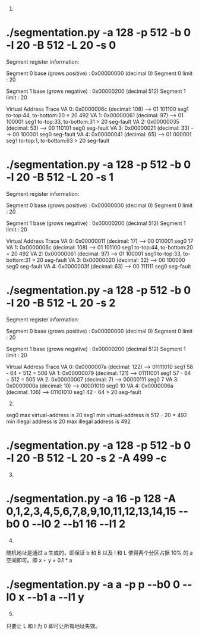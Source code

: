 1.
# ./segmentation.py -a 128 -p 512 -b 0 -l 20 -B 512 -L 20 -s 0
Segment register information:

  Segment 0 base  (grows positive) : 0x00000000 (decimal 0)
  Segment 0 limit                  : 20

  Segment 1 base  (grows negative) : 0x00000200 (decimal 512)
  Segment 1 limit                  : 20

Virtual Address Trace
  VA  0: 0x0000006c (decimal:  108) --> 01 101100     seg1 to-top:44, to-bottom:20 = 20 492
  VA  1: 0x00000061 (decimal:   97) --> 01 100001     seg1 to-top:33, to-bottom:31 > 20 seg-fault
  VA  2: 0x00000035 (decimal:   53) --> 00 110101     seg0 seg-fault
  VA  3: 0x00000021 (decimal:   33) --> 00 100001     seg0 seg-fault
  VA  4: 0x00000041 (decimal:   65) --> 01 000001     seg1 to-top:1, to-bottom:63 > 20 seg-fault

# ./segmentation.py -a 128 -p 512 -b 0 -l 20 -B 512 -L 20 -s 1
Segment register information:

  Segment 0 base  (grows positive) : 0x00000000 (decimal 0)
  Segment 0 limit                  : 20

  Segment 1 base  (grows negative) : 0x00000200 (decimal 512)
  Segment 1 limit                  : 20

Virtual Address Trace
  VA  0: 0x00000011 (decimal:   17) --> 00 010001 seg0 17
  VA  1: 0x0000006c (decimal:  108) --> 01 101100 seg1 to-top:44, to-bottom:20 = 20 492
  VA  2: 0x00000061 (decimal:   97) --> 01 100001 seg1 to-top:33, to-bottom:31 > 20 seg-fault
  VA  3: 0x00000020 (decimal:   32) --> 00 100000 seg0 seg-fault
  VA  4: 0x0000003f (decimal:   63) --> 00 111111 seg0 seg-fault

# ./segmentation.py -a 128 -p 512 -b 0 -l 20 -B 512 -L 20 -s 2
Segment register information:

  Segment 0 base  (grows positive) : 0x00000000 (decimal 0)
  Segment 0 limit                  : 20

  Segment 1 base  (grows negative) : 0x00000200 (decimal 512)
  Segment 1 limit                  : 20

Virtual Address Trace
  VA  0: 0x0000007a (decimal:  122) --> 01111010 seg1 58 - 64 + 512 = 506
  VA  1: 0x00000079 (decimal:  121) --> 01111001 seg1 57 - 64 + 512 = 505
  VA  2: 0x00000007 (decimal:    7) --> 00000111 seg0 7
  VA  3: 0x0000000a (decimal:   10) --> 00001010 seg0 10
  VA  4: 0x0000006a (decimal:  106) --> 01101010 seg1 42 - 64 > 20 seg-fault


2.
seg0 max virtual-address is 20
seg1 min virtual-address is 512 - 20 = 492
min illegal address is 20
max illegal address is 492
# ./segmentation.py -a 128 -p 512 -b 0 -l 20 -B 512 -L 20 -s 2 -A 499 -c

3.
# ./segmentation.py -a 16 -p 128 -A 0,1,2,3,4,5,6,7,8,9,10,11,12,13,14,15 --b0 0 --l0 2 --b1 16 --l1 2

4.
随机地址是通过 a 生成的，即保证 b 和 B 以及 l 和 L 使得两个分区占据 10% 的 a 空间即可。即 x + y = 0.1 * a
# ./segmentation.py -a a -p p --b0 0 --l0 x --b1 a --l1 y

5.
只要让 L 和 l 为 0 即可让所有地址失效。